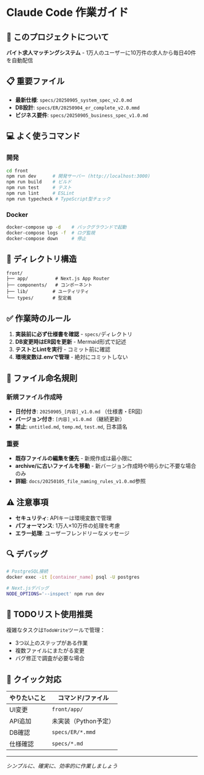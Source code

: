 # Claude Code 作業ガイド

## 🎯 このプロジェクトについて
**バイト求人マッチングシステム** - 1万人のユーザーに10万件の求人から毎日40件を自動配信

## 📋 重要ファイル
- **最新仕様**: `specs/20250905_system_spec_v2.0.md` 
- **DB設計**: `specs/ER/20250904_er_complete_v2.0.mmd`
- **ビジネス要件**: `specs/20250905_business_spec_v1.0.md`

## 💻 よく使うコマンド

### 開発
```bash
cd front
npm run dev      # 開発サーバー (http://localhost:3000)
npm run build    # ビルド
npm run test     # テスト
npm run lint     # ESLint
npm run typecheck # TypeScript型チェック
```

### Docker
```bash
docker-compose up -d    # バックグラウンドで起動
docker-compose logs -f  # ログ監視
docker-compose down     # 停止
```

## 📁 ディレクトリ構造
```
front/
├── app/          # Next.js App Router
├── components/   # コンポーネント
├── lib/         # ユーティリティ
└── types/       # 型定義
```

## ✅ 作業時のルール

1. **実装前に必ず仕様書を確認** - `specs/`ディレクトリ
2. **DB変更時はER図を更新** - Mermaid形式で記述
3. **テストとLintを実行** - コミット前に確認
4. **環境変数は.envで管理** - 絶対にコミットしない

## 📝 ファイル命名規則

### 新規ファイル作成時
- **日付付き**: `20250905_[内容]_v1.0.md` （仕様書・ER図）
- **バージョン付き**: `[内容]_v1.0.md` （継続更新）
- **禁止**: `untitled.md`, `temp.md`, `test.md`, 日本語名

### 重要
- **既存ファイルの編集を優先** - 新規作成は最小限に
- **archive/に古いファイルを移動** - 新バージョン作成時や明らかに不要な場合のみ
- **詳細**: `docs/20250105_file_naming_rules_v1.0.md`参照

## ⚠️ 注意事項

- **セキュリティ**: APIキーは環境変数で管理
- **パフォーマンス**: 1万人×10万件の処理を考慮
- **エラー処理**: ユーザーフレンドリーなメッセージ

## 🔍 デバッグ

```bash
# PostgreSQL接続
docker exec -it [container_name] psql -U postgres

# Next.jsデバッグ
NODE_OPTIONS='--inspect' npm run dev
```

## 📝 TODOリスト使用推奨

複雑なタスクは`TodoWrite`ツールで管理：
- 3つ以上のステップがある作業
- 複数ファイルにまたがる変更
- バグ修正で調査が必要な場合

## 🚀 クイック対応

| やりたいこと | コマンド/ファイル |
|------------|------------------|
| UI変更 | `front/app/` |
| API追加 | 未実装（Python予定） |
| DB確認 | `specs/ER/*.mmd` |
| 仕様確認 | `specs/*.md` |

---
*シンプルに、確実に、効率的に作業しましょう*